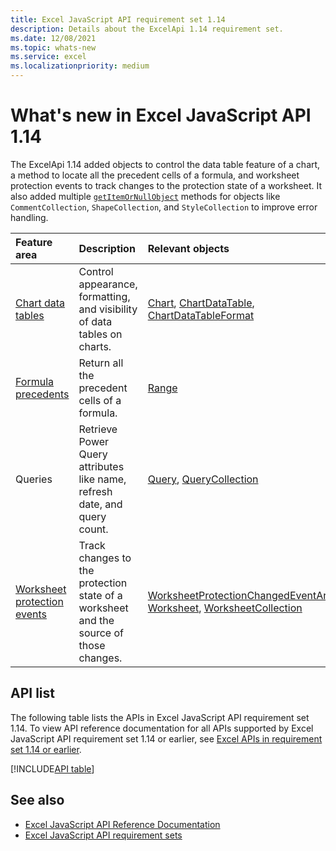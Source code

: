 ```yaml
---
title: Excel JavaScript API requirement set 1.14
description: Details about the ExcelApi 1.14 requirement set.
ms.date: 12/08/2021
ms.topic: whats-new
ms.service: excel
ms.localizationpriority: medium
---
```


# What's new in Excel JavaScript API 1.14

The ExcelApi 1.14 added objects to control the data table feature of a chart, a method to locate all the precedent cells of a formula, and worksheet protection events to track changes to the protection state of a worksheet. It also added multiple [`getItemOrNullObject`](/office/dev/add-ins/develop/application-specific-api-model#ornullobject-methods-and-properties) methods for objects like `CommentCollection`, `ShapeCollection`, and `StyleCollection` to improve error handling.

| Feature area | Description | Relevant objects |
|:--- |:--- |:--- |
| [Chart data tables](/office/dev/add-ins/excel/excel-add-ins-charts#add-and-format-a-chart-data-table) | Control appearance, formatting, and visibility of data tables on charts. | [Chart](/javascript/api/excel/excel.chart), [ChartDataTable](/javascript/api/excel/excel.chartdatatable), [ChartDataTableFormat](/javascript/api/excel/excel.chartdatatableformat) |
| [Formula precedents](/office/dev/add-ins/excel/excel-add-ins-ranges-precedents-dependents#get-the-precedents-of-a-formula) | Return all the precedent cells of a formula. | [Range](/javascript/api/excel/excel.range) |
| Queries | Retrieve Power Query attributes like name, refresh date, and query count. | [Query](/javascript/api/excel/excel.query), [QueryCollection](/javascript/api/excel/excel.querycollection)|
| [Worksheet protection events](/office/dev/add-ins/excel/excel-add-ins-worksheets#detect-changes-to-the-worksheet-protection-state) | Track changes to the protection state of a worksheet and the source of those changes. | [WorksheetProtectionChangedEventArgs](/javascript/api/excel/excel.worksheetprotectionchangedeventargs), [Worksheet](/javascript/api/excel/excel.worksheet), [WorksheetCollection](/javascript/api/excel/excel.worksheetcollection) |

## API list

The following table lists the APIs in Excel JavaScript API requirement set 1.14. To view API reference documentation for all APIs supported by Excel JavaScript API requirement set 1.14 or earlier, see [Excel APIs in requirement set 1.14 or earlier](/javascript/api/excel?view=excel-js-1.14&preserve-view=true).

[!INCLUDE[API table](../../includes/excel-1_14.md)]

## See also

- [Excel JavaScript API Reference Documentation](/javascript/api/excel?view=excel-js-1.14&preserve-view=true)
- [Excel JavaScript API requirement sets](excel-api-requirement-sets.md)
